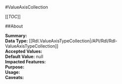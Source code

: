 #ValueAxisCollection

[[_TOC_]]

##About

**Summary:**   
**Data Type:** [[Rdl.ValueAxisTypeCollection|/API/Rdl/Rdl-ValueAxisTypeCollection]]  
**Accepted Values:**   
**Default Value:** null  
**Impacted Features:**   
**Purpose:**   
**Usage:**   
**Caveats:**   

